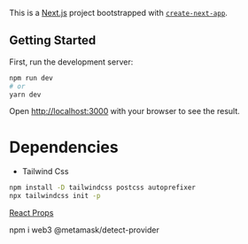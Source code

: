 This is a [Next.js](https://nextjs.org/) project bootstrapped with [`create-next-app`](https://github.com/vercel/next.js/tree/canary/packages/create-next-app).

## Getting Started

First, run the development server:

```bash
npm run dev
# or
yarn dev
```

Open [http://localhost:3000](http://localhost:3000) with your browser to see the result.

# Dependencies 
- Tailwind Css
```bash
npm install -D tailwindcss postcss autoprefixer
npx tailwindcss init -p
```
 [React Props](https://github.com/b-khan7276/notes-props-react)


 npm i web3 @metamask/detect-provider